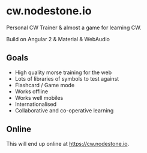 # cw.nodestone.io

Personal CW Trainer & almost a game for learning CW.

Build on Angular 2 & Material & WebAudio

## Goals

* High quality morse training for the web
* Lots of libraries of symbols to test against
* Flashcard / Game mode
* Works offline
* Works well mobiles
* Internationalised
* Collaborative and co-operative learning

## Online

This will end up online at https://cw.nodestone.io.

